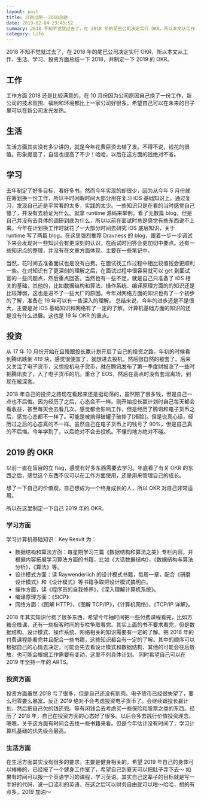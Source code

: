 ```yaml
---
layout: post
title: 白驹过隙--2018总结
date: 2019-02-04 23:45:52
summary: 2018 不知不觉就过去了，在 2018 年的尾巴公司决定实行 OKR，所以本文从工作、生活、学习、投资方面总结一下 2018，并制定一下 2019 的 OKR。
category: Life
---
```


2018 不知不觉就过去了，在 2018 年的尾巴公司决定实行 OKR，所以本文从工作、生活、学习、投资方面总结一下 2018，并制定一下 2019 的 OKR。

## 工作

工作方面 2018 还是比较满意的，在 10 月份因为公司原因自己换了一份工作，新公司的技术氛围、福利和环境都比上一家公司好很多。希望自己可以在未来的日子里可以在新公司发光发热。

## 生活

生活方面其实没有多少讲的，就是今年花费巨资去植了发。不得不说，钱花的很值。形象提高了，自信也提高了不少！哈哈，以后在这方面的钱绝对不省。

## 学习

去年制定了好多目标，看好多书。然而今年实现的却很少，因为从今年 5 月份就在筹划换一份工作，所以平时闲暇时间大部分用在复习 iOS 基础知识上。通过复习，发现自己还是平常看的太多，实践的太少。一些知识只是在看的当时感觉自己懂了，并没有去验证为什么。就拿 runtime 源码来举例，看了无数篇 blog，但是自己并没有去具体的调研到底为什么，所以以前在面试时总是感觉有些东西说不上来。今年在计划换工作时就花了一大部分时间去研究 iOS 底层知识，关于 runtime 写了两篇 blog。在这里强烈推荐 Dravness 的 blog，跟着一步一步调试下来会发现对一些知识会有更深刻的认识，在面试时回答会更加切中要点。还有一些知识点的整理，并没有在文章方面体现，主要在一些笔记中。

当然，花时间去准备面试也是没有白费。在面试找工作过程中相比较值钱会更顺利一些。在对知识有了更深刻的理解之后，在面试过程中很容易就可以 get 到面试官的一些问题点，然后重点回答。当然也有一些不足，就是自己只准备了 iOS 相关的基础，其他的，比如数据结构和算法、操作系统、编译原理方面的的知识还是比较薄弱，这也是进不了一些大厂的原因。今年对网络方面的知识也有了一个初步的了解，准备在 19 年可以有一些深入的理解。
总结来说，今年的进步还是不是很大，主要是对 iOS 基础知识和网络有了一定的了解，计算机基础方面的知识的还是没有什么进展。这也是 19 年 OKR 的重点。

## 投资

从 17 年 10 月份开始在且慢跟投长赢计划开启了自己的投资之路，年初的时候看到腾讯跌倒 419 块，感觉很便宜了，就想进去投机，然后很自然的被套了。后来又关注了电子货币，又想投机电子货币，就在腾讯发布了第一季度财报涨了一些时把腾讯卖了，入了电子货币的坑。重仓了 EOS，然后在高点时没有套现离场，到现在被深套。

2018 年自己的投资之路现在看起来还是挺动荡的，虽然赔了很多钱，但是自己一点也不后悔。因为经历了之后，心态会不一样。刚开始投长赢计划时自己每天都会看收益，甚至每天会去看几次。感觉都会影响工作，但是经历了腾讯和电子货币之后，感觉心态都不一样了。可能是被搞得破罐子破摔了[捂脸]。但是说真心话，经历过之后的心态真的不一样。虽然自己在电子货币上的钱亏了 90%，但是自己真的不后悔。今年学到了，以后绝对不会去投机。不懂的地方绝对不碰。

## 2019 的 OKR

以前一直在盲目的立 flag，感觉有好多东西需要去学习。年底看了有关 OKR 的东西之后，感觉这个东西不仅可以在工作方面使用，还是用来管理自己的成长。

想了一下自己的价值观，自己想成为一个终身成长的人，所以 OKR 对自己非常适用。

所以在这里制定一下自己 2019 年的 OKR。

### 学习方面

学习计算机基础知识：Key Result 为：

- 数据结构和算法方面：每星期学习三篇《数据结构和算法之美》专栏内容，并根据内容拓展学习算法方面的书籍，比如《大话数据结构》，《数据结构与算法分析》，《算法》等。
- 设计模式方面：读 Raywenderlich 的设计模式书籍，每周一章，配合《研磨设计模式》和《设计模式》等书籍争取把设计模式搞明白。
- 操作方面，读《程序员的自我修养》，《深入理解计算机系统》。
- 编译原理方面：《SICP》
- 网络方面：《图解 HTTP》，《图解 TCP/IP》，《计算机网络》，《TCP/IP 详解》。

2018 年其实知识付费了很多东西，希望今年抽时间把一些付费课程看完，比如方糖全栈课，还有一些极客时间的专栏争取看完。其实上面的书不要求看完，但是数据结构、设计模式、操作系统、网络相关的知识需要有一定的了解。把 2018 年的付费课程能看完并且配合一些书籍，这些知识都会有一定的了解。其中的顺序可以根据自己的心情去决定，可能会先去看设计模式和数据结构，其他的可能会往后放放，也可能会根据工作需要有变动，这里不列具体计划。
同时希望自己可以在 2019 年坚持一年的 ARTS。

### 投资方面

投资方面虽然 2018 亏了很多，但是自己还没有割肉。电子货币已经很失望了，要么归零要么暴富。反正 2019 绝对不会考虑投资电子货币了。会继续跟投长赢计划，然后把自己欠的钱还完。等有闲钱会去考虑买一些保险和股票之类的东西。经历了 2018 年，自己在投资方面的心态好了很多。以后会多去践行价值投资理念。嗯嗯，关于这方面有时间会去找一些书籍来看。但是今年估计没有时间了，学习计算机基础的优先级会最高。

### 生活方面

在生活方面其实没有很多的要求，主要是健身相关的，希望 2019 年自己的身体可以棒棒的，已经报了一个健身工作室了，希望自己到夏天可以把肚子弄下去～
如果有时间可以报一个英语学习的课程，学习英语。其实自己这辈子的目标就是写一手好的代码，说一口流利的英语，在这之后可以财务自由就可以啦～哈哈，想的有点多，2019 加油～
